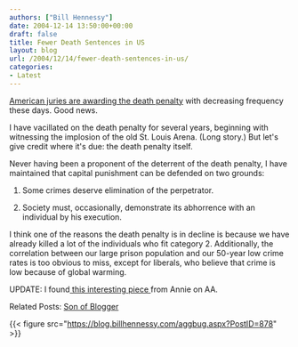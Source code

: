```yaml
---
authors: ["Bill Hennessy"]
date: 2004-12-14 13:50:00+00:00
draft: false
title: Fewer Death Sentences in US
layout: blog
url: /2004/12/14/fewer-death-sentences-in-us/
categories:
- Latest
---
```


[American juries are awarding the death penalty](https://apnews.myway.com/article/20041214/D86V3OD01.html) with decreasing frequency these days. Good news.




I have vacillated on the death penalty for several years, beginning with witnessing the implosion of the old St. Louis Arena. (Long story.) But let's give credit where it's due: the death penalty itself.




Never having been a proponent of the deterrent of the death penalty, I have maintained that capital punishment can be defended on two grounds:




1. Some crimes deserve elimination of the perpetrator.




2. Society must, occasionally, demonstrate its abhorrence with an individual by his execution.




I think one of the reasons the death penalty is in decline is because we have already killed a lot of the individuals who fit category 2. Additionally, the correlation between our large prison population and our 50-year low crime rates is too obvious to miss, except for liberals, who believe that crime is low because of global warming. 




UPDATE: I found[ this interesting piece ](https://afterabortion.blogspot.com/2004/12/pro-life-but-nothing-scott-peterson.html)from Annie on AA.




Related Posts: [Son of Blogger](https://blog.billhennessy.com/blogs/hennessys_view/archive/2004/06/12/750.aspx)

{{< figure src="https://blog.billhennessy.com/aggbug.aspx?PostID=878" >}}

